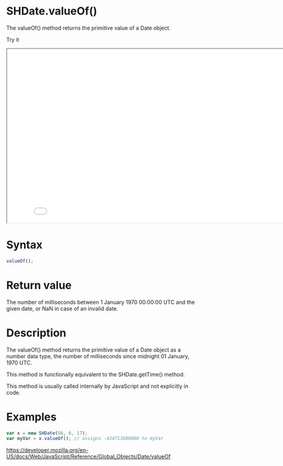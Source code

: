 # SHDate.valueOf()

The valueOf() method returns the primitive value of a Date object.

Try it

<iframe style="width: 830px; height: 460px;" src="/SHDateTime-js/examples/live.html?function=getHours" title="MDN Web Docs Interactive Example" loading="lazy"></iframe>
<br/>

# Syntax

```js
valueOf();
```

# Return value

The number of milliseconds between 1 January 1970 00:00:00 UTC and the given date, or NaN in case of an invalid date.

# Description

The valueOf() method returns the primitive value of a Date object as a number data type, the number of milliseconds since midnight 01 January, 1970 UTC.

This method is functionally equivalent to the SHDate.getTime() method.

This method is usually called internally by JavaScript and not explicitly in code.

# Examples

```js
var x = new SHDate(56, 6, 17);
var myVar = x.valueOf(); // assigns -424713600000 to myVar
```

https://developer.mozilla.org/en-US/docs/Web/JavaScript/Reference/Global_Objects/Date/valueOf

